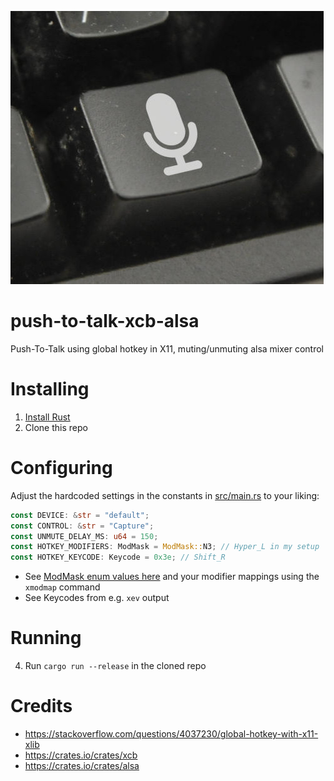 ![logo](push-to-talk-xcb-alsa.jpeg)

# push-to-talk-xcb-alsa
Push-To-Talk using global hotkey in X11, muting/unmuting alsa mixer control

# Installing
1. [Install Rust](https://www.rust-lang.org/)
2. Clone this repo

# Configuring
Adjust the hardcoded settings in the constants in [src/main.rs](src/main.rs) to your liking:

```rust
const DEVICE: &str = "default";
const CONTROL: &str = "Capture";
const UNMUTE_DELAY_MS: u64 = 150;
const HOTKEY_MODIFIERS: ModMask = ModMask::N3; // Hyper_L in my setup
const HOTKEY_KEYCODE: Keycode = 0x3e; // Shift_R
```

* See [ModMask enum values here](https://rust-x-bindings.github.io/rust-xcb/branches/v1.0-dev/xcb/x/struct.ModMask.html) and your modifier mappings using the `xmodmap` command
* See Keycodes from e.g. `xev` output

# Running
4. Run `cargo run --release` in the cloned repo

# Credits

* https://stackoverflow.com/questions/4037230/global-hotkey-with-x11-xlib
* https://crates.io/crates/xcb
* https://crates.io/crates/alsa
